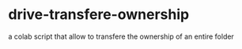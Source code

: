 # drive-transfere-ownership
a colab script that allow to transfere the ownership of an entire folder
